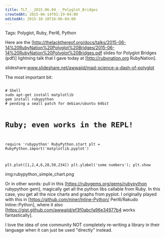 ```yaml
---
title: TLT_-_2015.06.04_-_Polyglot_Bridges
createdAt: 2015-06-14T01:19-04:00
editedAt: 2015-10-18T16:06-04:00
---
```


Tags: Polyglot, Ruby, Perl6, Python

Here are the [http://thelackthereof.org/docs/talks/2015-06-14%20RubyNation%20Polyglot%20Bridges/2015-06-14%20RubyNation%20Polyglot%20Bridges.pdf slides for Polyglot Bridges (pdf)] lightning talk that I gave today at [http://rubynation.org RubyNation].

slideshare:www.slideshare.net/awwaiid/mad-science-a-dash-of-polyglot

The most important bit:

<code>
# Shell
sudo apt-get install matplotlib
gem install rubypython
# pending a small patch for debian/ubuntu 64bit

# Ruby; even works in the REPL!
require 'rubypython'
RubyPython.start
plt = RubyPython.import('matplotlib.pyplot')

plt.plot([1,2,4,6,28,50,234])
plt.ylabel('some numbers');
plt.show
</code>

img:rubypython_simple_chart.png

Or in other words: pull in this [https://rubygems.org/gems/rubypython rubypython gem], magically get all the python libs callable from Ruby. In this case, you get all the nice charts and graphs from pyplot. I originally played with this in [https://github.com/niner/Inline-Python/ Perl6/Rakudo Inline::Python], where it also [https://gist.github.com/awwaiid/ef3f0abcfa96e34977b4 works fantastically].

I love the idea of one community NOT completely re-writing a library in their language when it can just be used "directly" instead.


